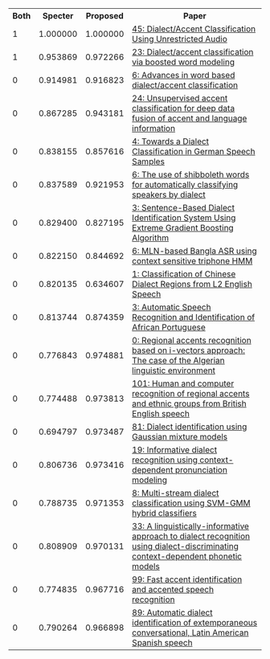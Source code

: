 <html><table><tr>
<th>Both</th>
<th>Specter</th>
<th>Proposed</th>
<th>Paper</th>
</tr>
<tr>
<td>1</td>
<td>1.000000</td>
<td>1.000000</td>
<td><a href="https://www.semanticscholar.org/paper/7ea9be8f16c5a54e6d95ea9b4092a4d7e5d6a775">45: Dialect/Accent Classification Using Unrestricted Audio</a></td>
</tr>
<tr>
<td>1</td>
<td>0.953869</td>
<td>0.972266</td>
<td><a href="https://www.semanticscholar.org/paper/ca1687e0a95e03a7607c832244f43a5dca892abd">23: Dialect/accent classification via boosted word modeling</a></td>
</tr>
<tr>
<td>0</td>
<td>0.914981</td>
<td>0.916823</td>
<td><a href="https://www.semanticscholar.org/paper/0ce23629ff712e0c78248f3fc4334487050d7d9d">6: Advances in word based dialect/accent classification</a></td>
</tr>
<tr>
<td>0</td>
<td>0.867285</td>
<td>0.943181</td>
<td><a href="https://www.semanticscholar.org/paper/6c96ec4df8ca940187b595ffd1999f1f5233abc8">24: Unsupervised accent classification for deep data fusion of accent and language information</a></td>
</tr>
<tr>
<td>0</td>
<td>0.838155</td>
<td>0.857616</td>
<td><a href="https://www.semanticscholar.org/paper/95c76672addc7a44cba9c5b9cbb6308a57c97601">4: Towards a Dialect Classification in German Speech Samples</a></td>
</tr>
<tr>
<td>0</td>
<td>0.837589</td>
<td>0.921953</td>
<td><a href="https://www.semanticscholar.org/paper/0bfb2fee72673c195df340fc57eb552c29eb3022">6: The use of shibboleth words for automatically classifying speakers by dialect</a></td>
</tr>
<tr>
<td>0</td>
<td>0.829400</td>
<td>0.827195</td>
<td><a href="https://www.semanticscholar.org/paper/1b000f658f1aeba36e3de64e36a8c997f4f0864e">3: Sentence-Based Dialect Identification System Using Extreme Gradient Boosting Algorithm</a></td>
</tr>
<tr>
<td>0</td>
<td>0.822150</td>
<td>0.844692</td>
<td><a href="https://www.semanticscholar.org/paper/4c8aa894d241f270f496fb96b9c4b76a989210f1">6: MLN-based Bangla ASR using context sensitive triphone HMM</a></td>
</tr>
<tr>
<td>0</td>
<td>0.820135</td>
<td>0.634607</td>
<td><a href="https://www.semanticscholar.org/paper/4caaa7ec19792035749d904d3dfd52d40704df66">1: Classification of Chinese Dialect Regions from L2 English Speech</a></td>
</tr>
<tr>
<td>0</td>
<td>0.813744</td>
<td>0.874359</td>
<td><a href="https://www.semanticscholar.org/paper/3f6957984d05703731a4bf1c116da8055b73da99">3: Automatic Speech Recognition and Identification of African Portuguese</a></td>
</tr>
<tr>
<td>0</td>
<td>0.776843</td>
<td>0.974881</td>
<td><a href="https://www.semanticscholar.org/paper/58ad268d3eebad13790839fdb9d168793e23f13e">0: Regional accents recognition based on i-vectors approach: The case of the Algerian linguistic environment</a></td>
</tr>
<tr>
<td>0</td>
<td>0.774488</td>
<td>0.973813</td>
<td><a href="https://www.semanticscholar.org/paper/6ce4fe1354ad4b5ef6d3de71be25a402cff0d26e">101: Human and computer recognition of regional accents and ethnic groups from British English speech</a></td>
</tr>
<tr>
<td>0</td>
<td>0.694797</td>
<td>0.973487</td>
<td><a href="https://www.semanticscholar.org/paper/f304dddb2cb51081eaf21940295d265d4c31a1ff">81: Dialect identification using Gaussian mixture models</a></td>
</tr>
<tr>
<td>0</td>
<td>0.806736</td>
<td>0.973416</td>
<td><a href="https://www.semanticscholar.org/paper/525328956954c1f1ea020aa1cfba6cf169942286">19: Informative dialect recognition using context-dependent pronunciation modeling</a></td>
</tr>
<tr>
<td>0</td>
<td>0.788735</td>
<td>0.971353</td>
<td><a href="https://www.semanticscholar.org/paper/6a5400142ac357372e7d8e44062e58e3219fee95">8: Multi-stream dialect classification using SVM-GMM hybrid classifiers</a></td>
</tr>
<tr>
<td>0</td>
<td>0.808909</td>
<td>0.970131</td>
<td><a href="https://www.semanticscholar.org/paper/e4862280394ea862dca0930e31ba2bd33e2a2ae6">33: A linguistically-informative approach to dialect recognition using dialect-discriminating context-dependent phonetic models</a></td>
</tr>
<tr>
<td>0</td>
<td>0.774835</td>
<td>0.967716</td>
<td><a href="https://www.semanticscholar.org/paper/61df19760f15870d14d0e4ce614449b959a0dcf3">99: Fast accent identification and accented speech recognition</a></td>
</tr>
<tr>
<td>0</td>
<td>0.790264</td>
<td>0.966898</td>
<td><a href="https://www.semanticscholar.org/paper/d38fc1f7472e91907e6c6e52bdbd8d38367245c0">89: Automatic dialect identification of extemporaneous conversational, Latin American Spanish speech</a></td>
</tr>
</table></html>
